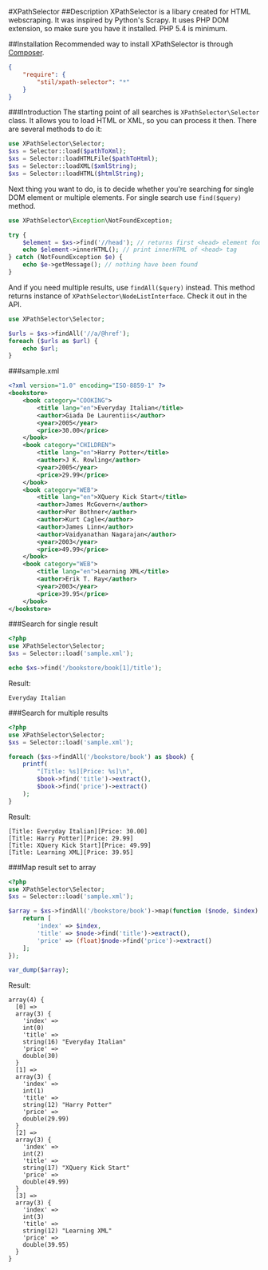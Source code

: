 #XPathSelector
##Description
XPathSelector is a libary created for HTML webscraping. It was inspired by Python's Scrapy.
It uses PHP DOM extension, so make sure you have it installed. PHP 5.4 is minimum.

##Installation
Recommended way to install XPathSelector is through [Composer](http://getcomposer.org/).
```json
{
    "require": {
        "stil/xpath-selector": "*"
    }
}
```

###Introduction
The starting point of all searches is `XPathSelector\Selector` class. It allows you to load HTML or XML, so you can process it then. There are several methods to do it:
```php
use XPathSelector\Selector;
$xs = Selector::load($pathToXml);
$xs = Selector::loadHTMLFile($pathToHtml);
$xs = Selector::loadXML($xmlString);
$xs = Selector::loadHTML($htmlString);
```

Next thing you want to do, is to decide whether you're searching for single DOM element or multiple elements.
For single search use `find($query)` method.
```php
use XPathSelector\Exception\NotFoundException;

try {
	$element = $xs->find('//head'); // returns first <head> element found
	echo $element->innerHTML(); // print innerHTML of <head> tag
} catch (NotFoundException $e) {
	echo $e->getMessage(); // nothing have been found
}
```
And if you need multiple results, use `findAll($query)` instead. This method returns instance of `XPathSelector\NodeListInterface`. Check it out in the API.
```php
use XPathSelector\Selector;

$urls = $xs->findAll('//a/@href');
foreach ($urls as $url) {
	echo $url;
}
```

###sample.xml
```xml
<?xml version="1.0" encoding="ISO-8859-1" ?>
<bookstore>
	<book category="COOKING">
		<title lang="en">Everyday Italian</title>
		<author>Giada De Laurentiis</author>
		<year>2005</year>
		<price>30.00</price>
	</book>
	<book category="CHILDREN">
		<title lang="en">Harry Potter</title>
		<author>J K. Rowling</author>
		<year>2005</year>
		<price>29.99</price>
	</book>
	<book category="WEB">
		<title lang="en">XQuery Kick Start</title>
		<author>James McGovern</author>
		<author>Per Bothner</author>
		<author>Kurt Cagle</author>
		<author>James Linn</author>
		<author>Vaidyanathan Nagarajan</author>
		<year>2003</year>
		<price>49.99</price>
	</book>
	<book category="WEB">
		<title lang="en">Learning XML</title>
		<author>Erik T. Ray</author>
		<year>2003</year>
		<price>39.95</price>
	</book>
</bookstore>
```
###Search for single result
```php
<?php
use XPathSelector\Selector;
$xs = Selector::load('sample.xml');

echo $xs->find('/bookstore/book[1]/title');
```
Result:
```
Everyday Italian
```
###Search for multiple results
```php
<?php
use XPathSelector\Selector;
$xs = Selector::load('sample.xml');

foreach ($xs->findAll('/bookstore/book') as $book) {
	printf(
		"[Title: %s][Price: %s]\n",
		$book->find('title')->extract(),
		$book->find('price')->extract()
	);
}
```
Result:
```
[Title: Everyday Italian][Price: 30.00]
[Title: Harry Potter][Price: 29.99]
[Title: XQuery Kick Start][Price: 49.99]
[Title: Learning XML][Price: 39.95]
```
###Map result set to array
```php
<?php
use XPathSelector\Selector;
$xs = Selector::load('sample.xml');

$array = $xs->findAll('/bookstore/book')->map(function ($node, $index) {
	return [
		'index' => $index,
		'title' => $node->find('title')->extract(),
		'price' => (float)$node->find('price')->extract()
	];
});

var_dump($array);
```
Result:
```
array(4) {
  [0] =>
  array(3) {
    'index' =>
    int(0)
    'title' =>
    string(16) "Everyday Italian"
    'price' =>
    double(30)
  }
  [1] =>
  array(3) {
    'index' =>
    int(1)
    'title' =>
    string(12) "Harry Potter"
    'price' =>
    double(29.99)
  }
  [2] =>
  array(3) {
    'index' =>
    int(2)
    'title' =>
    string(17) "XQuery Kick Start"
    'price' =>
    double(49.99)
  }
  [3] =>
  array(3) {
    'index' =>
    int(3)
    'title' =>
    string(12) "Learning XML"
    'price' =>
    double(39.95)
  }
}
```
